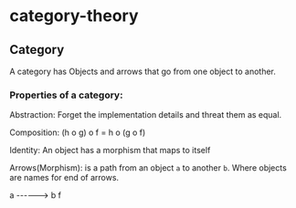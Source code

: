# category-theory
## Category

A category has Objects and arrows that go from one object to another.

### Properties of a category:

Abstraction: Forget the implementation details and threat them as equal.

Composition: (h o g) o f = h o (g o f)

Identity: An object has a morphism that maps to itself


Arrows(Morphism): is a path from an object `a` to another `b`. Where objects are names for end of arrows.

a ------> b
    f

